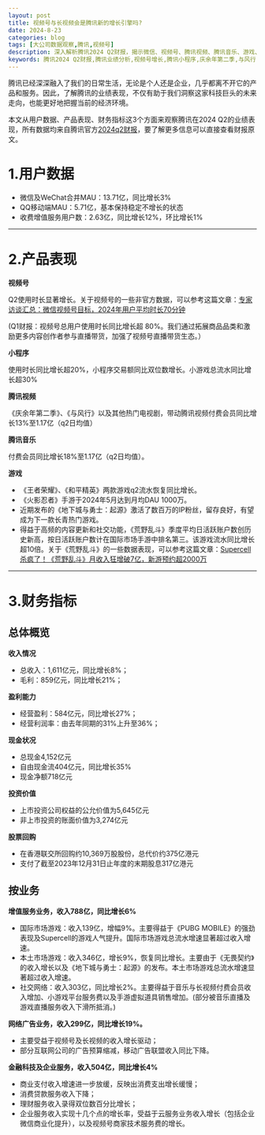 ```yaml
---
layout: post
title: 视频号与长视频会是腾讯新的增长引擎吗?
date: 2024-8-23
categories: blog
tags: [大公司数据观察,腾讯,视频号]
description: 深入解析腾讯2024 Q2财报，揭示微信、视频号、腾讯视频、腾讯音乐、游戏、小程序等产品的最新表现，探索腾讯在多个领域的增长动能和未来趋势。
keywords: 腾讯2024 Q2财报,腾讯业绩分析,视频号增长,腾讯小程序,庆余年第二季,与风行,腾讯音乐,王者荣耀,地下城与勇士：起源,火影忍者,PUBG MOBILE
---
```


腾讯已经深深融入了我们的日常生活，无论是个人还是企业，几乎都离不开它的产品和服务。因此，了解腾讯的业绩表现，不仅有助于我们洞察这家科技巨头的未来走向，也能更好地把握当前的经济环境。

本文从用户数据、产品表现、财务指标这3个方面来观察腾讯在2024 Q2的业绩表现，所有数据均来自腾讯官方[2024q2财报](https://www.tencent.com/zh-cn/investors/quarter-result.html)，要了解更多信息可以直接查看财报原文。

# 1.用户数据

- 微信及WeChat合并MAU：13.71亿，同比增长3%
- QQ移动端MAU：5.71亿，基本保持稳定不增长的状态
- 收费增值服务用户数：2.63亿，同比增长12%，环比增长1%

---

# 2.产品表现

**视频号**

Q2使用时长显著增长。关于视频号的一些非官方数据，可以参考这篇文章：[专家访谈汇总：微信视频号目标，2024年用户平均时长70分钟](https://xueqiu.com/1081684040/272542414)

(Q1财报：视频号总用户使用时长同比增长超 80%。我们通过拓展商品品类和激励更多内容创作者参与直播带货，加强了视频号直播带货生态。）

**小程序**

使用时长同比增长超20%，小程序交易额同比双位数增长。小游戏总流水同比增长超30%

**腾讯视频**

《庆余年第二季》、《与风行》以及其他热门电视剧，带动腾讯视频付费会员同比增长13%至1.17亿（q2日均值）

**腾讯音乐**

付费会员同比增长18%至1.17亿（q2日均值）。

**游戏**

- 《王者荣耀》、《和平精英》两款游戏q2流水恢复同比增长。
- 《火影忍者》手游于2024年5月达到月均DAU 1000万。
- 近期发布的《地下城与勇士：起源》激活了数百万的IP粉丝，留存良好，有望成为下一款长青热门游戏。
- 得益于高频的内容更新和社交功能，《荒野乱斗》季度平均日活跃账户数创历史新高，按日活跃账户数计在国际市场手游中排名第三。该游戏流水同比增长超10倍。关于《荒野乱斗》的一些数据表现，可以参考这篇文章：[Supercell杀疯了！《荒野乱斗》月收入狂增破7亿，新游预约超2000万](http://www.gamelook.com.cn/2024/05/543406)

---

# 3.财务指标

## 总体概览

**收入情况**

- 总收入：1,611亿元，同比增长8%；
- 毛利：859亿元，同比增长21%；

**盈利能力**

- 经营盈利：584亿元，同比增长27%；
- 经营利润率：由去年同期的31%上升至36%；

**现金状况**

- 总现金4,152亿元
- 自由现金流404亿元，同比增长35%
- 现金净额718亿元

**投资价值**

- 上市投资公司权益的公允价值为5,645亿元
- 非上市投资的账面价值为3,274亿元

**股票回购**

- 在香港联交所回购约10,369万股股份，总代价约375亿港元
- 支付了截至2023年12月31日止年度的末期股息317亿港元


## 按业务

**增值服务业务，收入788亿，同比增长6%**

- 国际市场游戏：收入139亿，增幅9%。主要得益于《PUBG MOBILE》的强劲表现及Supercell的游戏人气提升。国际市场游戏总流水增速显著超过收入增速。
- 本土市场游戏：收入346亿，增长9%，恢复同比增长。主要由于《无畏契约》的收入增长以及《地下城与勇士：起源》的发布。本土市场游戏总流水增速显著超过收入增速。
- 社交网络：收入303亿，同比增长2%。主要得益于音乐与长视频付费会员收入增加、小游戏平台服务费以及手游虚拟道具销售增加。(部分被音乐直播及游戏直播服务收入下滑所抵消。)

**网络广告业务，收入299亿，同比增长19%。**

- 主要受益于视频号及长视频的收入增长驱动；
- 部分互联网公司的广告预算缩减，移动广告联盟收入同比下降。

**金融科技及企业服务，收入504亿，同比增长4%**

- 商业支付收入增速进一步放缓，反映出消费支出增长缓慢；
- 消费贷款服务收入下降；
- 理财服务收入录得双位数百分比增长；
- 企业服务收入实现十几个点的增长率，受益于云服务业务收入增长（包括企业微信商业化提升），以及视频号商家技术服务费的增长。
